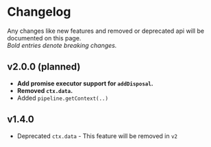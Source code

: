 # Changelog
Any changes like new features and removed or deprecated api will be documented on this page.<br>
*Bold entries denote breaking changes.*

## v2.0.0 (planned)
+ **Add promise executor support for `addDisposal`.**
+ **Removed `ctx.data`.**
+ Added `pipeline.getContext(..)`

## v1.4.0
+ Deprecated `ctx.data` - This feature will be removed in `v2`
